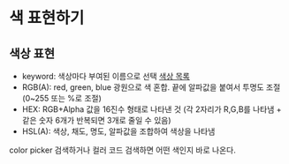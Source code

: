 # 색 표현하기
## 색상 표현
- keyword: 색상마다 부여된 이름으로 선택 [색상 목록](https://developer.mozilla.org/ko/docs/Web/CSS/color_value#%EC%83%89%EC%83%81_%ED%82%A4%EC%9B%8C%EB%93%9C)
- RGB(A): red, green, blue 광원으로 색 혼합. 끝에 알파값을 붙여서 투명도 조절 (0~255 또는 %로 조절)
- HEX: RGB+Alpha 값을 16진수 형태로 나타낸 것 (각 2자리가 R,G,B를 나타냄 + 같은 숫자 6개가 반복되면 3개로 줄일 수 있음)
- HSL(A): 색상, 채도, 명도, 알파값을 조합하여 색상을 나타냄

color picker 검색하거나 컬러 코드 검색하면 어떤 색인지 바로 나온다.